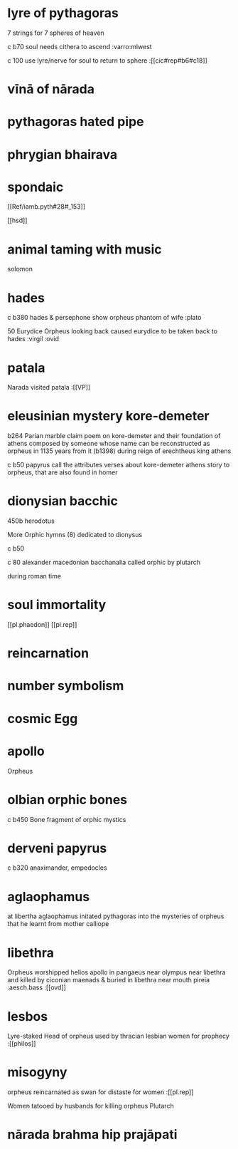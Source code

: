 
# lyre of pythagoras

7 strings for 7 spheres of heaven

c b70 soul needs cithera to ascend
:varro:mlwest

c 100 use lyre/nerve for soul to return to sphere
:[[cic#rep#b6#c18]]

# vīnā of nārada

# pythagoras hated pipe

# phrygian bhairava

# spondaic

[[Ref/iamb.pyth#28#_153]]

[[hsd]]

# animal taming with music
solomon

# hades

c b380 hades & persephone show orpheus phantom of wife
:plato

50 Eurydice
Orpheus looking back caused eurydice to be taken back to hades 
:virgil
:ovid

# patala

Narada visited patala
:[[VP]]

# eleusinian mystery kore-demeter

b264 Parian marble claim poem on kore-demeter and their foundation of athens composed by someone whose name can be reconstructed as orpheus in 1135 years from it (b1398) during reign of erechtheus king athens

c b50 papyrus call the attributes verses about kore-demeter athens story to orpheus, that are also found in homer

# dionysian bacchic

450b herodotus

More Orphic hymns (8) dedicated to dionysus

c b50 

c 80 alexander macedonian bacchanalia called orphic by plutarch

during roman time
# soul immortality

[[pl.phaedon]]
[[pl.rep]]

# reincarnation

# number symbolism
# cosmic Egg

# apollo

Orpheus
# olbian orphic bones

c b450 Bone fragment of orphic mystics

# derveni papyrus

c b320 anaximander, empedocles

# aglaophamus

at libertha aglaophamus initated pythagoras into the mysteries of orpheus that he learnt from mother calliope

# libethra

Orpheus worshipped helios apollo in pangaeus near olympus near libethra and killed by ciconian maenads & buried in libethra near mouth pireia
:aesch.bass
:[[ovd]]

# lesbos
Lyre-staked Head of orpheus used by thracian lesbian women for prophecy
:[[philos]]

# misogyny
orpheus reincarnated as swan for distaste for women
:[[pl.rep]]

Women tatooed by husbands for killing orpheus 
Plutarch

# nārada brahma hip prajāpati